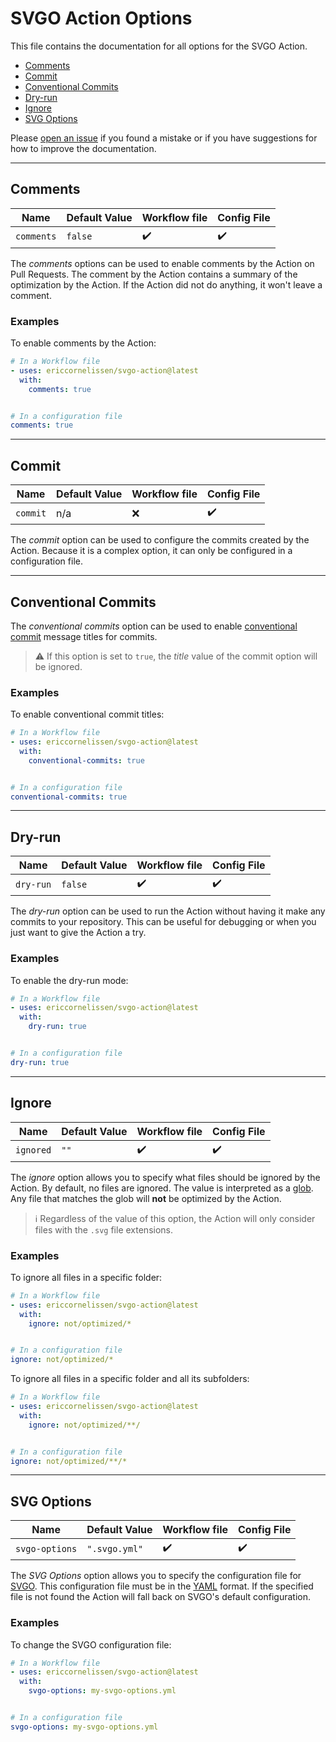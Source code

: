 # SVGO Action Options

This file contains the documentation for all options for the SVGO Action.

- [Comments](#comments)
- [Commit](#commit)
- [Conventional Commits](#conventional-commits)
- [Dry-run](#dry-run)
- [Ignore](#ignore)
- [SVG Options](#svgo-options)

Please [open an issue] if you found a mistake or if you have suggestions for how
to improve the documentation.

---

## Comments

| Name       | Default Value | Workflow file      | Config File        |
|------------|---------------|--------------------|--------------------|
| `comments` | `false`       | :heavy_check_mark: | :heavy_check_mark: |

The _comments_ options can be used to enable comments by the Action on Pull
Requests. The comment by the Action contains a summary of the optimization by
the Action. If the Action did not do anything, it won't leave a comment.

### Examples

To enable comments by the Action:

```yaml
# In a Workflow file
- uses: ericcornelissen/svgo-action@latest
  with:
    comments: true


# In a configuration file
comments: true
```

---

## Commit

| Name     | Default Value | Workflow file | Config File        |
|----------|---------------|---------------|--------------------|
| `commit` | n/a           | :x:           | :heavy_check_mark: |

The _commit_ option can be used to configure the commits created by the Action.
Because it is a complex option, it can only be configured in a configuration
file.

---

## Conventional Commits

The _conventional commits_ option can be used to enable [conventional commit]
message titles for commits.

> :warning: If this option is set to `true`, the _title_ value of the commit
> option will be ignored.

### Examples

To enable conventional commit titles:

```yaml
# In a Workflow file
- uses: ericcornelissen/svgo-action@latest
  with:
    conventional-commits: true


# In a configuration file
conventional-commits: true
```

---

## Dry-run

| Name      | Default Value | Workflow file      | Config File        |
|-----------|---------------|--------------------|--------------------|
| `dry-run` | `false`       | :heavy_check_mark: | :heavy_check_mark: |

The _dry-run_ option can be used to run the Action without having it make any
commits to your repository. This can be useful for debugging or when you just
want to give the Action a try.

### Examples

To enable the dry-run mode:

```yaml
# In a Workflow file
- uses: ericcornelissen/svgo-action@latest
  with:
    dry-run: true


# In a configuration file
dry-run: true
```

---

## Ignore

| Name      | Default Value | Workflow file      | Config File        |
|-----------|---------------|--------------------|--------------------|
| `ignored` | `""`          | :heavy_check_mark: | :heavy_check_mark: |

The _ignore_ option allows you to specify what files should be ignored by the
Action. By default, no files are ignored. The value is interpreted as a [glob].
Any file that matches the glob will **not** be optimized by the Action.

> :information_source: Regardless of the value of this option, the Action will
> only consider files with the `.svg` file extensions.

### Examples

To ignore all files in a specific folder:

```yaml
# In a Workflow file
- uses: ericcornelissen/svgo-action@latest
  with:
    ignore: not/optimized/*


# In a configuration file
ignore: not/optimized/*
```

To ignore all files in a specific folder and all its subfolders:

```yaml
# In a Workflow file
- uses: ericcornelissen/svgo-action@latest
  with:
    ignore: not/optimized/**/


# In a configuration file
ignore: not/optimized/**/*
```

---

## SVG Options

| Name           | Default Value | Workflow file      | Config File        |
|----------------|---------------|--------------------|--------------------|
| `svgo-options` | `".svgo.yml"` | :heavy_check_mark: | :heavy_check_mark: |

The _SVG Options_ option allows you to specify the configuration file for
[SVGO]. This configuration file must be in the [YAML] format. If the specified
file is not found the Action will fall back on SVGO's default configuration.

### Examples

To change the SVGO configuration file:

```yaml
# In a Workflow file
- uses: ericcornelissen/svgo-action@latest
  with:
    svgo-options: my-svgo-options.yml


# In a configuration file
svgo-options: my-svgo-options.yml
```

[conventional commit]: https://www.conventionalcommits.org/en/v1.0.0/
[glob]: https://en.wikipedia.org/wiki/Glob_(programming)
[open an issue]: https://github.com/ericcornelissen/svgo-action/issues/new
[SVGO]: https://github.com/svg/svgo
[YAML]: https://yaml.org/
